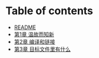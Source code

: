 # Table of contents

* [README](README.md)
* [第1章 温故而知新](ch1.md)
* [第2章 编译和链接](ch2-complie-and-link.md)
* [第3章 目标文件里有什么](ch3-obj-file.md)
